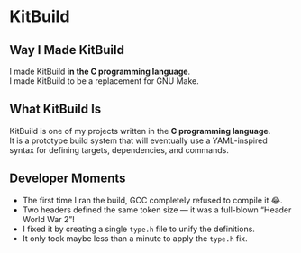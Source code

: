 # KitBuild

## Way I Made KitBuild

I made KitBuild __in the C programming language__.  
I made KitBuild to be a replacement for GNU Make.

## What KitBuild Is

KitBuild is one of my projects written in the __C programming language__.  
It is a prototype build system that will eventually use a YAML-inspired syntax for defining targets, dependencies, and commands.

## Developer Moments

- The first time I ran the build, GCC completely refused to compile it 😂.  
- Two headers defined the same token size — it was a full-blown “Header World War 2”!  
- I fixed it by creating a single `type.h` file to unify the definitions.  
- It only took maybe less than a minute to apply the `type.h` fix.
